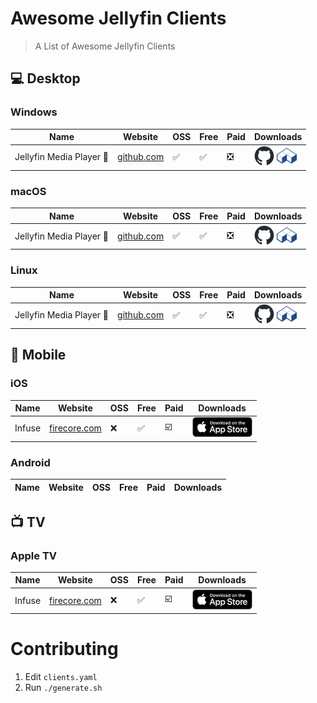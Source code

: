 
# Awesome Jellyfin Clients

> A List of Awesome Jellyfin Clients

<!--
DO NOT EDIT THIS TABLE
-->

## 💻 Desktop

### Windows

| Name | Website | OSS | Free | Paid | Downloads |
|------|---------|-----|------|------|-----------|
| Jellyfin Media Player 🔹 | [github.com](https://github.com/jellyfin/jellyfin-media-player) | ✅ | ✅ | ❎ | <a href="https://github.com/jellyfin/jellyfin-media-player/releases"><picture><source media="(prefers-color-scheme: dark)" srcset="assets/github-mark-white.png"><source media="(prefers-color-scheme: light)" srcset="assets/github-mark.png"><img src="assets/github-mark.png"></picture></a> <a href="https://flathub.org/apps/details/com.github.iwalton3.jellyfin-media-player"><picture><source media="(prefers-color-scheme: dark)" srcset="assets/flathub.png"><source media="(prefers-color-scheme: light)" srcset="assets/flathub.png"><img src="assets/flathub.png"></picture></a> |

### macOS

| Name | Website | OSS | Free | Paid | Downloads |
|------|---------|-----|------|------|-----------|
| Jellyfin Media Player 🔹 | [github.com](https://github.com/jellyfin/jellyfin-media-player) | ✅ | ✅ | ❎ | <a href="https://github.com/jellyfin/jellyfin-media-player/releases"><picture><source media="(prefers-color-scheme: dark)" srcset="assets/github-mark-white.png"><source media="(prefers-color-scheme: light)" srcset="assets/github-mark.png"><img src="assets/github-mark.png"></picture></a> <a href="https://flathub.org/apps/details/com.github.iwalton3.jellyfin-media-player"><picture><source media="(prefers-color-scheme: dark)" srcset="assets/flathub.png"><source media="(prefers-color-scheme: light)" srcset="assets/flathub.png"><img src="assets/flathub.png"></picture></a> |

### Linux

| Name | Website | OSS | Free | Paid | Downloads |
|------|---------|-----|------|------|-----------|
| Jellyfin Media Player 🔹 | [github.com](https://github.com/jellyfin/jellyfin-media-player) | ✅ | ✅ | ❎ | <a href="https://github.com/jellyfin/jellyfin-media-player/releases"><picture><source media="(prefers-color-scheme: dark)" srcset="assets/github-mark-white.png"><source media="(prefers-color-scheme: light)" srcset="assets/github-mark.png"><img src="assets/github-mark.png"></picture></a> <a href="https://flathub.org/apps/details/com.github.iwalton3.jellyfin-media-player"><picture><source media="(prefers-color-scheme: dark)" srcset="assets/flathub.png"><source media="(prefers-color-scheme: light)" srcset="assets/flathub.png"><img src="assets/flathub.png"></picture></a> |

## 📱 Mobile

### iOS

| Name | Website | OSS | Free | Paid | Downloads |
|------|---------|-----|------|------|-----------|
| Infuse | [firecore.com](https://firecore.com/infuse) | ❌ | ✅ | ☑️ | <a href="https://apps.apple.com/app/id1136220934?mt=8"><picture><source media="(prefers-color-scheme: dark)" srcset="assets/appstore-light.png"><source media="(prefers-color-scheme: light)" srcset="assets/appstore-dark.png"><img src="assets/appstore-dark.png"></picture></a> |

### Android

| Name | Website | OSS | Free | Paid | Downloads |
|------|---------|-----|------|------|-----------|

## 📺 TV

### Apple TV

| Name | Website | OSS | Free | Paid | Downloads |
|------|---------|-----|------|------|-----------|
| Infuse | [firecore.com](https://firecore.com/infuse) | ❌ | ✅ | ☑️ | <a href="https://apps.apple.com/app/id1136220934?mt=8"><picture><source media="(prefers-color-scheme: dark)" srcset="assets/appstore-light.png"><source media="(prefers-color-scheme: light)" srcset="assets/appstore-dark.png"><img src="assets/appstore-dark.png"></picture></a> |

<!--
DO NOT EDIT THIS TABLE
-->

# Contributing

1. Edit `clients.yaml`
2. Run `./generate.sh`
